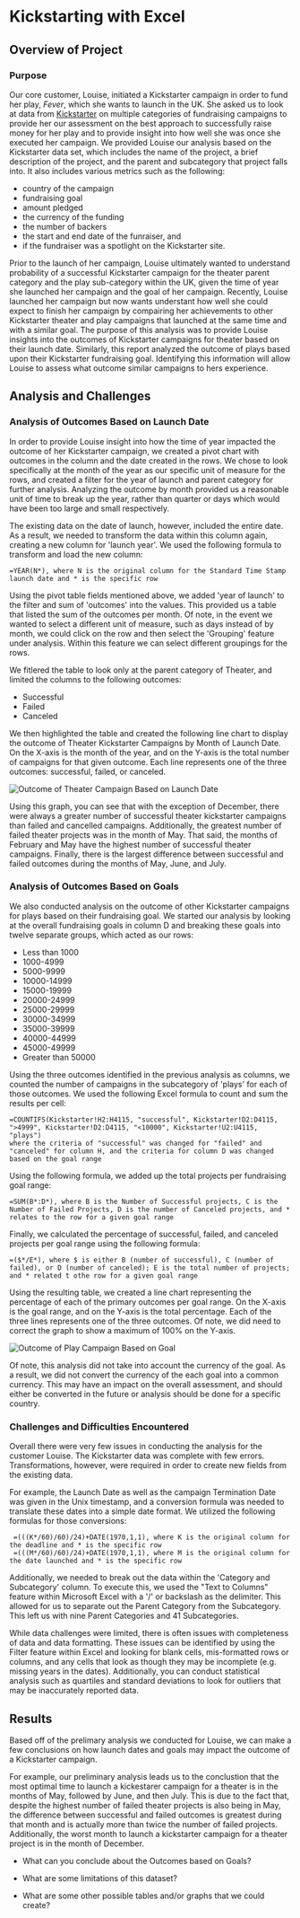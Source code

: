 # Kickstarting with Excel

## Overview of Project

### Purpose  

Our core customer, Louise, initiated a Kickstarter campaign in order to fund her play, *Fever*, which she wants to launch in the UK.  She asked us to look at data from [Kickstarter](https://github.com/MaureenFromuth/Kickstarter-analysis/blob/master/Kickstarter_Challenge-Fromuth.zip) on multiple categories of fundraising campaigns to provide her our assessment on the best approach to successfully raise money for her play and to provide insight into how well she was once she executed her campaign.  We provided Louise our analysis based on the Kickstarter data set, which includes the name of the project, a brief description of the project, and the parent and subcategory that project falls into.  It also includes various metrics such as the following:

- country of the campaign
- fundraising goal
- amount pledged
- the currency of the funding
- the number of backers
- the start and end date of the funraiser, and
- if the fundraiser was a spotlight on the Kickstarter site.  

Prior to the launch of her campaign, Louise ultimately wanted to understand probability of a successful Kickstarter campaign for the theater parent category and the play sub-category within the UK, given the time of year she launched her campaign and the goal of her campaign.  Recently, Louise launched her campaign but now wants understant how well she could expect to finish her campaign by compairing her achievements to other Kickstarter theater and play campaigns that launched at the same time and with a similar goal.  The purpose of this analysis was to provide Louise insights into the outcomes of Kickstarter campaigns for theater based on their launch date.  Similarly, this report analyzed the outcome of plays based upon their Kickstarter fundraising goal.  Identifying this information will allow Louise to assess what outcome similar campaigns to hers experience.  

## Analysis and Challenges

### Analysis of Outcomes Based on Launch Date

In order to provide Louise insight into how the time of year impacted the outcome of her Kickstarter campaign, we created a pivot chart with outcomes in the column and the date created in the rows.  We chose to look specifically at the month of the year as our specific unit of measure for the rows, and created a filter for the year of launch and parent category for further analysis.  Analyzing the outcome by month provided us a reasonable unit of time to break up the year, rather than quarter or days which would have been too large and small respectively.  

The existing data on the date of launch, however, included the entire date.  As a result, we needed to transform the data within this column again, creating a new column for 'launch year'.  We used the following formula to transform and load the new column:

```
=YEAR(N*), where N is the original column for the Standard Time Stamp launch date and * is the specific row
```  

Using the pivot table fields mentioned above, we added 'year of launch' to the filter and sum of 'outcomes' into the values.  This provided us a table that listed the sum of the outcomes per month.  Of note, in the event we wanted to select a different unit of measure, such as days instead of by month, we could click on the row and then select the 'Grouping' feature under analysis.  Within this feature we can select different groupings for the rows.  

We fitlered the table to look only at the parent category of Theater, and limited the columns to the following outcomes:

- Successful
- Failed
- Canceled

We then highlighted the table and created the following line chart to display the outcome of Theater Kickstarter Campaigns by Month of Launch Date.  On the X-axis is the month of the year, and on the Y-axis is the total number of campaigns for that given outcome.  Each line represents one of the three outcomes: successful, failed, or canceled. 

![Outcome of Theater Campaign Based on Launch Date](https://github.com/MaureenFromuth/Kickstarter-analysis/blob/master/Theater_Outcomes_vs_Launch.png)

Using this graph, you can see that with the exception of December, there were always a greater number of successful theater kickstarter campaigns than failed and cancelled campaigns.  Additionally, the greatest number of failed theater projects was in the month of May.  That said, the months of February and May have the highest number of successful theater campaigns.  Finally, there is the largest difference between successful and failed outcomes during the months of May, June, and July.  

### Analysis of Outcomes Based on Goals

We also conducted analysis on the outcome of other Kickstarter campaigns for plays based on their fundraising goal.  We started our analysis by looking at the overall fundraising goals in column D and breaking these goals into twelve separate groups, which acted as our rows:

- Less than 1000
- 1000-4999
- 5000-9999
- 10000-14999
- 15000-19999
- 20000-24999
- 25000-29999
- 30000-34999
- 35000-39999
- 40000-44999
- 45000-49999
- Greater than 50000
  
Using the three outcomes identified in the previous analysis as columns, we counted the number of campaigns in the subcategory of 'plays' for each of those outcomes. We used the following Excel formula to count and sum the results per cell:

```
=COUNTIFS(Kickstarter!H2:H4115, "successful", Kickstarter!D2:D4115, ">4999", Kickstarter!D2:D4115, "<10000", Kickstarter!U2:U4115, "plays")
where the criteria of "successful" was changed for "failed" and "canceled" for column H, and the criteria for column D was changed based on the goal range 
```

Using the following formula, we added up the total projects per fundraising goal range:

```
=SUM(B*:D*), where B is the Number of Successful projects, C is the Number of Failed Projects, D is the number of Canceled projects, and * relates to the row for a given goal range
```

Finally, we calculated the percentage of successful, failed, and canceled projects per goal range using the following formula:

```
=($*/E*), where $ is either B (number of successful), C (number of failed), or D (number of canceled); E is the total number of projects; and * related t othe row for a given goal range

```

Using the resulting table, we created a line chart representing the percentage of each of the primary outcomes per goal range.  On the X-axis is the goal range, and on the Y-axis is the total percentage.  Each of the three lines represents one of the three outcomes.  Of note, we did need to correct the graph to show a maximum of 100% on the Y-axis.

![Outcome of Play Campaign Based on Goal](https://github.com/MaureenFromuth/Kickstarter-analysis/blob/master/Outcomes_vs_Goals.png)



Of note, this analysis did not take into account the currency of the goal.  As a result, we did not convert the currency of the each goal into a common currency.  This may have an impact on the overall assessment, and should either be converted in the future or analysis should be done for a specific country.

### Challenges and Difficulties Encountered

Overall there were very few issues in conducting the analysis for the customer Louise.  The Kickstarter data was complete with few errors.  Transformations, however, were required in order to create new fields from the existing data.  

For example, the Launch Date as well as the campaign Termination Date was given in the Unix timestamp, and a conversion formula was needed to translate these dates into a simple date format.  We utilized the following formulas for those conversions:

```
 =(((K*/60)/60)/24)+DATE(1970,1,1), where K is the original column for the deadline and * is the specific row
 =(((M*/60)/60)/24)+DATE(1970,1,1), where M is the original column for the date launched and * is the specific row
```

Additionally, we needed to break out the data within the 'Category and Subcategory' column.  To execute this, we used the "Text to Columns" feature within Microsoft Excel with a '/' or backslash as the delimiter.  This allowed for us to separate out the Parent Category from the Subcategory.  This left us with nine Parent Categories and 41 Subcategories.  

While data challenges were limited, there is often issues with completeness of data and data formatting.  These issues can be identified by using the Filter feature within Excel and looking for blank cells, mis-formatted rows or columns, and any cells that look as though they may be incomplete (e.g. missing years in the dates).  Additionally, you can conduct statistical analysis such as quartiles and standard deviations to look for outliers that may be inaccurately reported data.

## Results

Based off of the prelimary analysis we conducted for Louise, we can make a few conclusions on how launch dates and goals may impact the outcome of a Kickstarter campaign.  

For example, our preliminary analysis leads us to the conclustion that the most optimal time to launch a kickestarer campaign for a theater is in the months of May, followed by June, and then July.  This is due to the fact that, despite the highest number of failed theater projects is also being in May, the difference between successful and failed outcomes is greatest during that month and is actually more than twice the number of failed projects.  Additionally, the worst month to launch a kickstarter campaign for a theater project is in the month of December. 


- What can you conclude about the Outcomes based on Goals?

- What are some limitations of this dataset?

- What are some other possible tables and/or graphs that we could create? 
